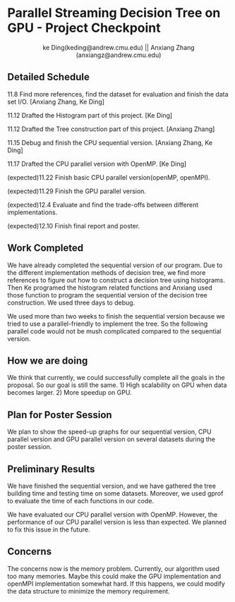 # Parallel Streaming Decision Tree on GPU - Project Checkpoint
<center> ke Ding(keding@andrew.cmu.edu) || Anxiang Zhang (anxiangz@andrew.cmu.edu) </center>

## Detailed Schedule
11.8 Find more references, find the dataset for evaluation and finish the data set I/O. [Anxiang Zhang, Ke Ding]

11.12 Drafted the Histogram part of this project. [Ke Ding]

11.12 Drafted the Tree construction part of this project. [Anxiang Zhang]

11.15 Debug and finish the CPU sequential version. [Anxiang Zhang, Ke Ding]

11.17 Drafted the CPU parallel version with OpenMP. [Ke Ding]

(expected)11.22 Finish basic CPU parallel version(openMP, openMPI).

(expected)11.29 Finish the GPU parallel version.

(expected)12.4 Evaluate and find the trade-offs between different implementations.

(expected)12.10 Finish final report and poster.

## Work Completed
We have already completed the sequential version of our program. Due to the different implementation methods of decision tree, we find more references to figure out how to construct a decision tree using histograms. Then Ke programed the histogram related functions and Anxiang used those function to program the sequential version of the decision tree construction. We used three days to debug.

We used more than two weeks to finish the sequential version because we tried to use a parallel-friendly to implement the tree. So the following parallel code would not be mush complicated compared to the sequential version. 

## How we are doing
We think that currently, we could successfully complete all the goals in the proposal. So our goal is still the same. 1) High scalability on GPU when data becomes larger. 2) More speedup on GPU.

## Plan for Poster Session
We plan to show the speed-up graphs for our sequential version, CPU parallel version and GPU parallel version on several datasets during the poster session.

## Preliminary Results
We have finished the sequential version, and we have gathered the tree building time and testing time on some datasets. Moreover, we used gprof to evaluate the time of each functions in our code.

We have evaluated our CPU parallel version with OpenMP. However, the performance of our CPU parallel version is less than expected. We planned to fix this issue in the future.

## Concerns

The concerns now is the memory problem. Currently, our algorithm used too many memories. Maybe this could make the GPU implementation and openMPI implementation somewhat hard. If this happens, we could modify the data structure to minimize the memory requirement.